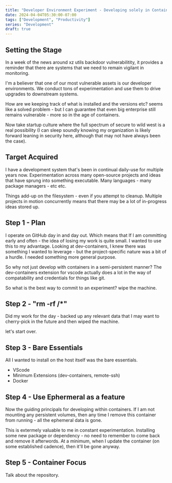 ```yaml
---
title: "Developer Environment Experiment - Developing solely in Containers"
date: 2024-04-04T05:30:00-07:00
tags: ["Development", "Productivity"]
series: "Development"
draft: true
---
```


## Setting the Stage

In a week of the news around xz utils backdoor vulnerabilitity, it provides a reminder that there are systems that we need to remain vigilant in monitoring. 

I'm a believer that one of our most vulnerable assets is our developer environments. We conduct tons of experimentation and use them to drive upgrades to downstream systems.

How are we keeping track of what is installed and the versions etc? seems like a solved problem - but I can guarantee that even big enterprise still remains vulnerable - more so in the age of containers.

Now take startup culture where the full spectrum of secure to wild west is a real possibility (I can sleep soundly knowing my organization is likely forward leaning in security here, although that may not have always been the case).

## Target Acquired

I have a development system that's been in continual daily-use for multiple years now. Experimentation across many open-source projects and ideas that have sprung into something executable. Many languages - many package managers - etc etc.

Things add-up on the filesystem - even if you attempt to cleanup. Multiple projects in motion concurrently means that there may be a lot of in-progress ideas stored up.

## Step 1 - Plan

I operate on GitHub day in and day out. Which means that If I am committing early and often - the idea of losing my work is quite small. I wanted to use this to my advantage. Looking at dev-containers, I knew there was something I wanted to leverage - but the project-specific nature was a bit of a hurdle. I needed something more general purpose.

So why not just develop with containers in a semi-persistent manner? The dev-containers extension for vscode actually does a lot in the way of compatability and credentials for things like git.

So what is the best way to commit to an experiment? wipe the machine.

## Step 2 - "rm -rf /*"

Did my work for the day - backed up any relevant data that I may want to cherry-pick in the future and then wiped the machine.

let's start over.

## Step 3 - Bare Essentials

All I wanted to install on the host itself was the bare essentials.
- VScode
- Minimum Extensions (dev-containers, remote-ssh)
- Docker

## Step 4 - Use Ephermeral as a feature

Now the guiding principals for developing within containers. If I am not mounting any persistent volumes, then any time I remove this container from running - all the ephemeral data is gone.

This is extermely valuable to me in constant experimentation. Installing some new package or dependency - no need to remember to come back and remove it afterwords. At a minimum, when I update the container (on some established cadence), then it'll be gone anyway. 

## Step 5 - Container Focus

Talk about the repository.